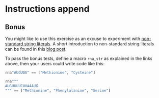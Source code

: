 # Instructions append

## Bonus

You might like to use this exercise as an excuse to experiment with [non-standard string literals][nssl].
A short introduction to non-standard string literals can be found in this [blog post][nssl-blog].

To pass the bonus tests, define a macro `rna_str` as explained in the links above, then your users could write code like this:

```julia
rna"AUGUGU" == ["Methionine", "Cysteine"]

rna"""
AUGUUUUCUUAAAUG
""" == ["Methionine", "Phenylalanine", "Serine"]
```

[nssl]: https://docs.julialang.org/en/v1/manual/metaprogramming/#meta-non-standard-string-literals
[nssl-blog]: https://web.archive.org/web/20170625222109/https://iaindunning.com/blog/julia-unicode.html
